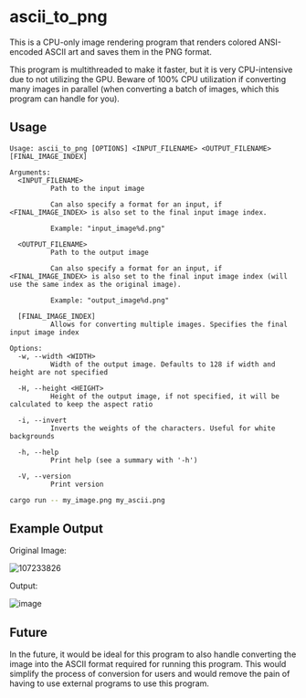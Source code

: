 # ascii_to_png

This is a CPU-only image rendering program that renders colored ANSI-encoded ASCII art and saves them in the
PNG format.

This program is multithreaded to make it faster, but it is very CPU-intensive due to not utilizing the GPU.
Beware of 100% CPU utilization if converting many images in parallel (when converting a batch of images,
which this program can handle for you).

## Usage

```text
Usage: ascii_to_png [OPTIONS] <INPUT_FILENAME> <OUTPUT_FILENAME> [FINAL_IMAGE_INDEX]

Arguments:
  <INPUT_FILENAME>
          Path to the input image
          
          Can also specify a format for an input, if <FINAL_IMAGE_INDEX> is also set to the final input image index.
          
          Example: "input_image%d.png"

  <OUTPUT_FILENAME>
          Path to the output image
          
          Can also specify a format for an input, if <FINAL_IMAGE_INDEX> is also set to the final input image index (will use the same index as the original image).
          
          Example: "output_image%d.png"

  [FINAL_IMAGE_INDEX]
          Allows for converting multiple images. Specifies the final input image index

Options:
  -w, --width <WIDTH>
          Width of the output image. Defaults to 128 if width and height are not specified

  -H, --height <HEIGHT>
          Height of the output image, if not specified, it will be calculated to keep the aspect ratio

  -i, --invert
          Inverts the weights of the characters. Useful for white backgrounds

  -h, --help
          Print help (see a summary with '-h')

  -V, --version
          Print version
```

```sh
cargo run -- my_image.png my_ascii.png
```

## Example Output

Original Image:

![107233826](https://github.com/user-attachments/assets/0ac74859-78d2-41d7-96a2-16390ba5d1ec)

Output:

![image](https://github.com/user-attachments/assets/667ff6bb-3152-4d18-aa87-dac9aa6b179a)

## Future

In the future, it would be ideal for this program to also handle converting the image into the ASCII
format required for running this program. This would simplify the process of conversion for users and
would remove the pain of having to use external programs to use this program.
